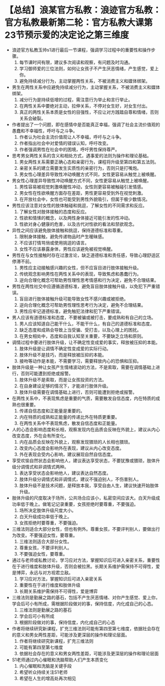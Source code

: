 # 【总结】浪某官方私教：浪迹官方私教：官方私教最新第二轮：官方私教大课第23节预示爱的决定论之第三维度

-   浪迹官方私教玉帅s1进行最后一节课程，强调学习过程中的重要性和操作步骤。
    1.  每节课时间有限，建议多次阅读和观察，有问题及时沟通。
    2.  学习御师爱的三位法则，如何让女孩子不产生厌恶情绪，产生感觉，爱上你。
    3.  避免持续减分行为，主动掌握两性关系，不被消费主义和媒体绑架。
-   男生在两性关系中应避免持续减分行为，主动掌握关系，不被消费主义和媒体绑架。
    1.  减分行为是持续低增的过程，需注意行为举止和言行举止。
    2.  在两性关系中要绝对主动，拉伸关系，不停对女生好，对女生付出。
    3.  真正的两性关系本质是女性的目强性，不应让对方践踏自尊和情绪，否则关系会破裂。
-   作者提出了一个问题，即在感情中是否能真正幸福，强调了社会主流价值观的愚蠢和不幸福性，呼吁与之斗争。
    1.  作者认为社会主流价值观让人不幸福，呼吁与之斗争。
    2.  作者指出社会中对爱情的错误认知，呼吁改变。
    3.  作者强调男性在社会中的困境，呼吁男性保持尊严。
-   思考男女两性关系的含义和相处方式，遇事爱的法则为操作和理论基础。
    1.  男女两性关系需要正确心态和亲密行为，课程将升级至第四和第五法则。
    2.  亲密关系的建立需要发生实质性的亲密行为，否则只是打嘴炮。
    3.  男女性心理差异导致性冲动唤醒方式不同，女性更容易从触觉上被唤醒。
-   男女性心理差异导致性冲动唤醒方式不同，女性更容易从触觉上被唤醒。
    1.  男性容易被视觉刺激唤醒性冲动，女性则更容易被触碰引发情感。
    2.  男女性在性欲唤醒方面存在差距，男性更容易受到外在视觉刺激。
    3.  在开放社会中，女性也可能受到男性外貌吸引，但属于极少数情况。
-   男性应该注意对女性的肢体触碰和挑逗，了解女性的不同需求和反应。
    1.  了解女性对肢体接触的态度和反应。
    2.  性欲和情愫的概念，以及两性身体接近可能引发的性冲动。
    3.  性欲对身心健康的危害，以及古代对性欲的看法和禁欲观念。
-   异性之间应该避免肢体接触和挑逗，保持道德标准和尊重。
    1.  限制身体接触，避免传递物品时产生暧昧感。
    2.  不应该打情骂俏或使用挑逗的语言。
    3.  女性不应该暴露身体，男性应该避免被视觉唤醒。
-   男性在与女性接触时存在过激言论，缺乏道德标准和责任感，导致心理舒适区停滞不前。
    1.  男性应主动接触感兴趣的女性，但不应盲目进行肢体接触升级。
    2.  传统观念影响男性在两性关系中的表现，导致焦虑和愚蠢行为。
    3.  逆向合理化概念可帮助男性理性思考情感和行为决定，避免不合理结果。
-   男性在两性社交中应遵循道德标准，避免盲目肢体接触升级，以免犯下严重错误。
    1.  盲目进行肢体接触升级可能导致女性不感兴趣或被拒绝。
    2.  逆向合理化概念可帮助男性理性思考行为决定，避免不合理结果。
    3.  男性应牢记道德标准，避免触犯法律和犯下严重错误。
-   男人应该有道德标准和态度，不要被骗或被打击，要成熟和有自己的立场。
    1.  男人应该知道自己能干什么，不能干什么，有自己的道德标准和态度。
    2.  缺乏态度和成熟会导致上当受骗、受打击，以及心理上的困扰。
    3.  在男女相处中，态度和自我认知至关重要，不要缺乏立场和原则。
-   调情过程中要进行肢体升级，让不确定性变成爱的事实，释放被压抑的本能。
    1.  肢体升级是让调情不确定性变成爱的实际行动。
    2.  肢体升级不是技巧，而是释放被压抑的本能。
    3.  接吻等动作是本能，不需要学习，需要释放内心的恐惧和压抑。
-   肢体升级是一种让女孩产生情绪波动的方法，不是索取，需要在调情基础上进行，否则可能遭到拒绝或报警。
    1.  肢体升级不是索取，而是让女孩投资的方法。
    2.  在自身建设足够的情况下，才能进行肢体升级。
    3.  肢体升级需要在调情基础上进行，否则可能遭到拒绝或报警。
-   在两性关系中，不表现焦虑是重要的气质，需要散发自信态度，内在特质的成熟也很重要。
    1.  传递自信态度和正能量是重要的。
    2.  内在特质的成熟和正能量的传递比外在特质更重要。
    3.  在两性关系中不表现焦虑，散发自信态度和正能量。
-   人的心态会影响态度和长相，观察发现内在品质会反映在外貌上，建议从内心改变态度，外在会有所变化。
    1.  内在品质会反映在外貌上，观察发现猥琐的人长相也猥琐。
    2.  改变内心态度会影响外在表现，建议从内心改变态度。
    3.  外在表现会受内心影响，建议展现自然自信态度。
-   享受欢愉自然状态会影响他人，建议表达享受状态，不要犹豫或猥琐，肢体升级分调情式和非调情式两种。
    1.  表达享受状态会影响他人，建议表达自然态度。
    2.  肢体升级分调情式和非调情式，建议不强迫别人，不伤害别人。
    3.  肢体升级不是技术问题，是释放本我，享受自由人生，建议快速开始肢体升级。
-   肢体升级的尺度取决于场所，公共场合应该小，私密空间应该大。白天升级成功率低于晚上。做笔记记录重要，女孩拒绝时要尊重，不要强迫。
    1.  场所决定肢体升级尺度大小。
    2.  白天升级成功率低于晚上。
    3.  女孩拒绝时要尊重，不要强迫。
-   三维法则适合大部分女性，但也有例外。尊重女孩，不要评判别人，要做出行为改变。不要强迫女性，要尊重。
    1.  三维法则适合大部分女性。
    2.  尊重女孩，不要评判别人。
    3.  不要强迫女性，要尊重。
-   通过与老师或私教讨论，学习应对方法，掌握知识后可进入亲密关系，重要性在于进行维度和肢体升级，否则会被拉黑。长期关系维护需保持不可得性，爱是博弈，永远与对方视君立敌。
    1.  学习应对方法，掌握知识后可进入亲密关系
    2.  重要性在于进行维度和肢体升级
    3.  长期关系维护需保持不可得性，爱是博弈
-   三维法则是勤展之路的基石，包括不产生厌恶情绪、对你产生感觉、爱上你，学会后可小有所成，需根据阶段做对的事，保持信度，内化成自己的心态。
    1.  三维法则是勤展之路的基石
    2.  学会后可小有所成
    3.  根据阶段做对的事，保持信度，内化成自己的心态
-   作者将继续研究新课程，扩充三维法则可能有第四至第七维度，依据社会存在的意义和男女两性差距，可能涉及更深层的操作和理论层面。
    1.  作者将继续研究新课程，扩充三维法则
    2.  可能有第四至第七维度
    3.  依据社会存在的意义和男女两性差距，可能涉及更深层的操作和理论层面
-   S1老师通过内心催眠和洗脑帮助人们产生本质变化
    1.  内心催眠和洗脑是关键手段
    2.  希望听众持续关注S1老师
    3.  希望在人生的增高处再次相见